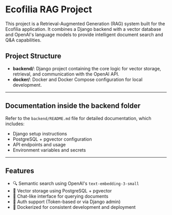 # Ecofilia RAG Project

This project is a Retrieval-Augmented Generation (RAG) system built for the Ecofilia application. It combines a Django backend with a vector database and OpenAI's language models to provide intelligent document search and Q&A capabilities.

## Project Structure

- **backend/**: Django project containing the core logic for vector storage, retrieval, and communication with the OpenAI API.
- **docker/**: Docker and Docker Compose configuration for local development.

---

## Documentation inside the backend folder

Refer to the `backend/README.md` file for detailed documentation, which includes:

- Django setup instructions
- PostgreSQL + pgvector configuration
- API endpoints and usage
- Environment variables and secrets

---

## Features

- 🔍 Semantic search using OpenAI's `text-embedding-3-small`
- 💾 Vector storage using PostgreSQL + pgvector
- 🤖 Chat-like interface for querying documents
- 🔐 Auth support (Token-based or via Django admin)
- 🐳 Dockerized for consistent development and deployment


